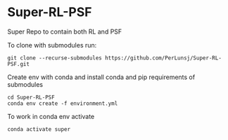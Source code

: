 # Super-RL-PSF
Super Repo to contain both RL and PSF

To clone with submodules run: 
```
git clone --recurse-submodules https://github.com/PerLunsj/Super-RL-PSF.git
```

Create env with conda and install conda and pip requirements of submodules
```
cd Super-RL-PSF
conda env create -f environment.yml
```
To work in conda env activate
```
conda activate super
```


